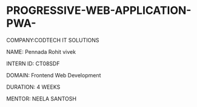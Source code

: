 # PROGRESSIVE-WEB-APPLICATION-PWA-

COMPANY:CODTECH IT SOLUTIONS

NAME: Pennada Rohit vivek

INTERN ID: CT08SDF

DOMAIN: Frontend Web Development

DURATION: 4 WEEKS

MENTOR: NEELA SANTOSH
